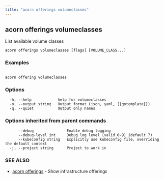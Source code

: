 ```yaml
---
title: "acorn offerings volumeclasses"
---
```

## acorn offerings volumeclasses

List available volume classes

```
acorn offerings volumeclasses [flags] [VOLUME_CLASS...]
```

### Examples

```

acorn offering volumeclasses
```

### Options

```
  -h, --help            help for volumeclasses
  -o, --output string   Output format (json, yaml, {{gotemplate}})
  -q, --quiet           Output only names
```

### Options inherited from parent commands

```
      --debug               Enable debug logging
      --debug-level int     Debug log level (valid 0-9) (default 7)
      --kubeconfig string   Explicitly use kubeconfig file, overriding the default context
  -j, --project string      Project to work in
```

### SEE ALSO

* [acorn offerings](acorn_offerings.md)	 - Show infrastructure offerings

